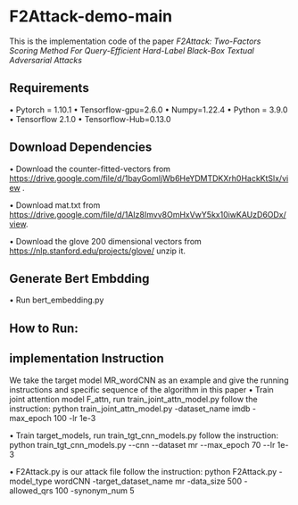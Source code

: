 # F2Attack-demo-main
This is the implementation code of the paper *F2Attack: Two-Factors Scoring Method For Query-Efficient Hard-Label Black-Box Textual Adversarial Attacks*

## Requirements
•	Pytorch = 1.10.1
•	Tensorflow-gpu=2.6.0
•	Numpy=1.22.4
•	Python = 3.9.0
•	Tensorflow 2.1.0
•	Tensorflow-Hub=0.13.0

## Download Dependencies
•	Download the counter-fitted-vectors from https://drive.google.com/file/d/1bayGomljWb6HeYDMTDKXrh0HackKtSlx/view .

•	Download mat.txt from https://drive.google.com/file/d/1AIz8Imvv8OmHxVwY5kx10iwKAUzD6ODx/view.

•	Download the glove 200 dimensional vectors from https://nlp.stanford.edu/projects/glove/ unzip it.

## Generate Bert Embdding 
•	Run bert_embedding.py 

## How to Run:
## implementation Instruction
We take the target model MR_wordCNN as an example and give the running instructions and specific sequence of the algorithm in this paper
•	Train joint attention model F_attn, run train_joint_attn_model.py
   follow the instruction: python train_joint_attn_model.py -dataset_name imdb -max_epoch 100 -lr 1e-3
   
•	Train target_models, run train_tgt_cnn_models.py 
   follow the instruction: python train_tgt_cnn_models.py  --cnn --dataset mr --max_epoch 70 --lr 1e-3
   
•	F2Attack.py is our attack file
   follow the instruction: python F2Attack.py  -model_type wordCNN -target_dataset_name mr -data_size 500 -allowed_qrs 100 -synonym_num 5
